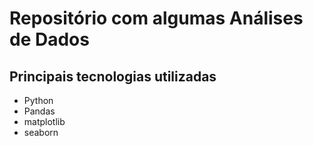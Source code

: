 # Repositório com algumas Análises de Dados

## Principais tecnologias utilizadas
- Python
- Pandas
- matplotlib
- seaborn
